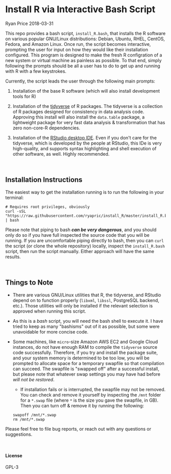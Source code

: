 Install R via Interactive Bash Script
=====================================
Ryan Price
2018-03-31

This repo provides a bash script, `install_R.bash`, that installs the R software
on various popular GNU/Linux distributions: Debian, Ubuntu, RHEL, CentOS,
Fedora, and Amazon Linux. Once run, the script becomes interactive, prompting
the user for input on how they would like their installation configured. This
program is designed to make the fresh R configration of a new system or virtual
machine as painless as possible. To that end, simply following the prompts
should be all a user has to do to get up and running with R with a few
keystrokes.

Currently, the script leads the user through the following main prompts:

1. Installation of the base R software (which will also install development
tools for R)

1. Installation of the [tidyverse](tidyverse.org) of R packages. The tidyverse
is a collection of R packages designed for consistency in data analysis code.
Approving this install will also install the `data.table` package, a lightweight
package for very fast data analysis & transformation that has zero non-core-R
dependencies.

1. Installation of the [RStudio desktop IDE](rstudio.com). Even if you don't
care for the tidyverse, which is developed by the people at RStudio, this IDe is
very high-quality, and supports syntax highlighting and shell execution of other
software, as well. Highly recommended.

<br>

Installation Instructions
-------------------------

The easiest way to get the installation running is to run the following in your
terminal:

```
# Requires root privileges, obviously
curl -sSL "https://raw.githubusercontent.com/ryapric/install_R/master/install_R.bash" | bash
```

Please note that piping to bash _**can be very dangerous**_, and you should only do so
if you have full inspected the source code that you will be running. If you are
uncomfortable piping directly to bash, then you can `curl` the script (or clone
the whole repository) locally, inspect the `install_R.bash` script, then run the
script manually. Either approach will have the same results.

<br>

Things to Note
--------------

- There are various GNU/Linux utilities that R, the tidyverse, and RStudio
depend on to function properly (`libxml`, `libssl`, PostgreSQL backend, etc.).
Those utilities will only be installed if the relevant selection is approved
when running this script.

- As this is a *bash* script, you will need the bash shell to execute it. I have
tried to keep as many "bashisms" out of it as possible, but some were
unavoidable for more concise code.

- Some machines, like `micro`-size Amazon AWS EC2 and Google Cloud instances, do
not have enough RAM to compile the `tidyverse` source code successfully.
Therefore, if you try and install the package suite, and your system memory is
determined to be too low, you will be prompted to allocate space for a temporary
swapfile so that compilation can succeed. The swapfile is "swapped off" after a
successful install, but please note that whatever swap settings you may have had
before *will not be restored*.
    - If installation fails or is interrupted, the swapfile may not be removed.
    You can check and remove it yourself by inspecting the `/mnt` folder for a
    `*.swap` file (where `*` is the size you gave the swapfile, in GB). Then you
    can turn off & remove it by running the following:
    ```
    swapoff /mnt/*.swap
    rm /mnt/*.swap
    ```

Please feel free to file bug reports, or reach out with any questions or
suggestions.

<br>

#### License
GPL-3
